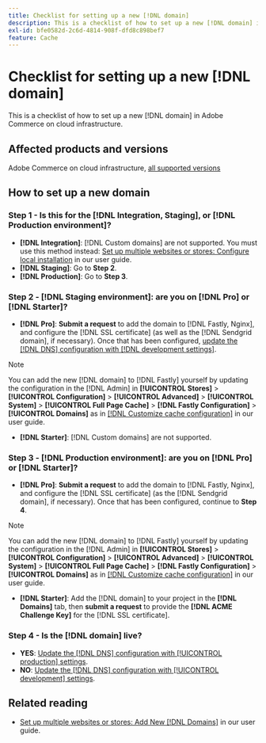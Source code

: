 ```yaml
---
title: Checklist for setting up a new [!DNL domain]
description: This is a checklist of how to set up a new [!DNL domain] in Adobe Commerce on cloud infrastructure.
exl-id: bfe0582d-2c6d-4814-908f-dfd8c898bef7
feature: Cache
---
```

# Checklist for setting up a new [!DNL domain]

This is a checklist of how to set up a new [!DNL domain] in Adobe Commerce on cloud infrastructure.

## Affected products and versions

Adobe Commerce on cloud infrastructure, [all supported versions](https://www.adobe.com/content/dam/cc/en/legal/terms/enterprise/pdfs/Adobe-Commerce-Software-Lifecycle-Policy.pdf)

## How to set up a new domain

### Step 1 - Is this for the [!DNL Integration, Staging], or [!DNL Production environment]?

* **[!DNL Integration]**: [!DNL Custom domains] are not supported. You must use this method instead: [Set up multiple websites or stores: Configure local installation](https://experienceleague.adobe.com/docs/commerce-cloud-service/user-guide/configure-store/multiple-sites.html#add-new-domains) in our user guide.
* **[!DNL Staging]**: Go to **Step 2**.
* **[!DNL Production]**: Go to **Step 3**.

### Step 2 - [!DNL Staging environment]: are you on [!DNL Pro] or [!DNL Starter]?

* **[!DNL Pro]**: **Submit a request** to add the domain to [!DNL Fastly, Nginx], and configure the [!DNL SSL certificate] (as well as the [!DNL Sendgrid domain], if necessary). Once that has been configured, [update the [!DNL DNS] configuration with [!DNL development settings]](https://experienceleague.adobe.com/docs/commerce-cloud-service/user-guide/cdn/setup-fastly/fastly-configuration.html#update-dns-configuration-with-development-settings).

>[!NOTE]
>
>You can add the new [!DNL domain] to [!DNL Fastly] yourself by updating the configuration in the [!DNL Admin] in **[!UICONTROL Stores]** > **[!UICONTROL Configuration]** > **[!UICONTROL Advanced]** > **[!UICONTROL System]** > **[!UICONTROL Full Page Cache]** > **[!DNL Fastly Configuration]** > **[!UICONTROL Domains]** as in [[!DNL Customize cache configuration]](https://experienceleague.adobe.com/docs/commerce-cloud-service/user-guide/cdn/setup-fastly/fastly-custom-cache-configuration.html) in our user guide.

* **[!DNL Starter]**: [!DNL Custom domains] are not supported.

### Step 3 - [!DNL Production environment]: are you on [!DNL Pro] or [!DNL Starter]?

* **[!DNL Pro]**: **Submit a request** to add the domain to [!DNL Fastly, Nginx], and configure the [!DNL SSL certificate] (as the [!DNL Sendgrid domain], if necessary). Once that has been configured, continue to **Step 4**.

>[!NOTE]
>
>You can add the new [!DNL domain] to [!DNL Fastly] yourself by updating the configuration in the [!DNL Admin] in **[!UICONTROL Stores]** > **[!UICONTROL Configuration]** > **[!UICONTROL Advanced]** > **[!UICONTROL System]** > **[!UICONTROL Full Page Cache]** > **[!DNL Fastly Configuration]** > **[!UICONTROL Domains]** as in [[!DNL Customize cache configuration]](https://experienceleague.adobe.com/docs/commerce-cloud-service/user-guide/cdn/setup-fastly/fastly-custom-cache-configuration.html) in our user guide.

* **[!DNL Starter]**: Add the [!DNL domain] to your project in the **[!DNL Domains]** tab, then **submit a request** to provide the **[!DNL ACME Challenge Key]** for the [!DNL SSL certificate].

### Step 4 - Is the [!DNL domain] live?

* **YES**: [Update the [!DNL DNS] configuration with [!UICONTROL production] settings](https://experienceleague.adobe.com/docs/commerce-cloud-service/user-guide/launch/checklist.html#update-dns-configuration-with-production-settings).
* **NO**: [Update the [!DNL DNS] configuration with [!UICONTROL development] settings](https://experienceleague.adobe.com/docs/commerce-cloud-service/user-guide/cdn/setup-fastly/fastly-configuration.html#update-dns-configuration-with-development-settings).

## Related reading

* [Set up multiple websites or stores: Add New [!DNL Domains]](https://experienceleague.adobe.com/docs/commerce-cloud-service/user-guide/configure-store/multiple-sites.html#add-new-domains) in our user guide.
